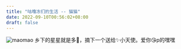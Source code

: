 ```yaml
---
title: "咕噜冻们的生活 -- 猫猫"
date: 2022-09-10T00:56:02+08:00
draft: false
---
```

![maomao](/img/iwtty/maomao.jpg)
乡下的星星就是多🥰，摘下一个送给✨小天使。爱你😘p的嘿嘿
